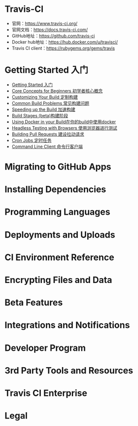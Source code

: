 # Travis-CI
- 官网：https://www.travis-ci.org/
- 官网文档：https://docs.travis-ci.com/
- GitHub地址：https://github.com/travis-ci
- Docker hub地址：https://hub.docker.com/u/travisci/
- Travis CI client：https://rubygems.org/gems/travis

# Getting Started 入门
- [Getting Started 入门](https://github.com/mds1455975151/tools/blob/master/github/travis-ci-docs/getting-started.md)
- [Core Concepts for Beginners 初学者核心概念](https://github.com/mds1455975151/tools/blob/master/github/travis-ci-docs/for-beginners.md)
- [Customizing Your Build 定制构建](https://github.com/mds1455975151/tools/blob/master/github/travis-ci-docs/customizing-the-build.md)
- [Common Build Problems 常见构建问题](https://github.com/mds1455975151/tools/blob/master/github/travis-ci-docs/common-build-problems.md)
- [Speeding up the Build 加速构建](https://github.com/mds1455975151/tools/blob/master/github/travis-ci-docs/speeding-up-the-build.md)
- [Build Stages (beta)构建阶段](https://github.com/mds1455975151/tools/blob/master/github/travis-ci-docs/build-stages.md)
- [Using Docker in your Build在你的build中使用docker](https://github.com/mds1455975151/tools/blob/master/github/travis-ci-docs/docker.md)
- [Headless Testing with Browsers 使用浏览器进行测试](https://github.com/mds1455975151/tools/blob/master/github/travis-ci-docs/gui-and-headless-browsers.md)
- [Building Pull Requests 建设拉动请求](https://github.com/mds1455975151/tools/blob/master/github/travis-ci-docs/pull-requests.md)
- [Cron Jobs 定时任务](https://github.com/mds1455975151/tools/blob/master/github/travis-ci-docs/cron-jobs.md)
- [Command Line Client 命令行客户端](https://github.com/travis-ci/travis.rb#readme)

# Migrating to GitHub Apps
# Installing Dependencies
# Programming Languages
# Deployments and Uploads
# CI Environment Reference
# Encrypting Files and Data
# Beta Features
# Integrations and Notifications
# Developer Program
# 3rd Party Tools and Resources
# Travis CI Enterprise
# Legal
